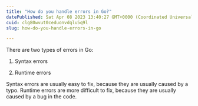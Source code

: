 ```yaml
---
title: "How do you handle errors in Go?"
datePublished: Sat Apr 08 2023 13:40:27 GMT+0000 (Coordinated Universal Time)
cuid: clg80wvut0ceduonvdqlu5q9l
slug: how-do-you-handle-errors-in-go

---
```


There are two types of errors in Go:

1. Syntax errors

2. Runtime errors

Syntax errors are usually easy to fix, because they are usually caused by a typo. Runtime errors are more difficult to fix, because they are usually caused by a bug in the code.